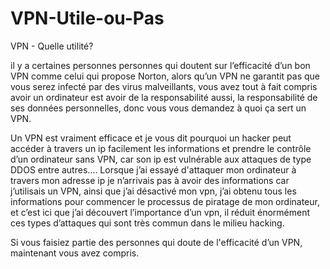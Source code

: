 # VPN-Utile-ou-Pas

VPN - Quelle utilité?

il y a certaines personnes personnes qui doutent sur l’efficacité d’un bon VPN comme celui qui propose Norton, alors qu’un VPN ne garantit pas que vous serez infecté par des virus malveillants, vous avez tout à fait compris avoir un ordinateur est avoir de la responsabilité aussi, la responsabilité de ses données personnelles, donc vous vous demandez à quoi ça sert un VPN.

Un VPN est vraiment efficace et je vous dit pourquoi un hacker peut accéder à travers un ip facilement les informations et prendre le contrôle d’un ordinateur sans VPN, car son ip est vulnérable aux attaques de type DDOS entre autres….
Lorsque j’ai essayé d'attaquer mon ordinateur à travers mon adresse ip je n’arrivais pas à avoir des informations car j’utilisais un VPN, ainsi que j’ai désactivé mon vpn, j’ai obtenu tous les informations pour commencer le processus de piratage de mon ordinateur, et c’est ici que j’ai découvert l’importance d’un vpn, il réduit énormément ces types d’attaques qui sont très commun dans le milieu hacking.

Si vous faisiez partie des personnes qui doute de l'efficacité d’un VPN, maintenant vous avez compris. 
